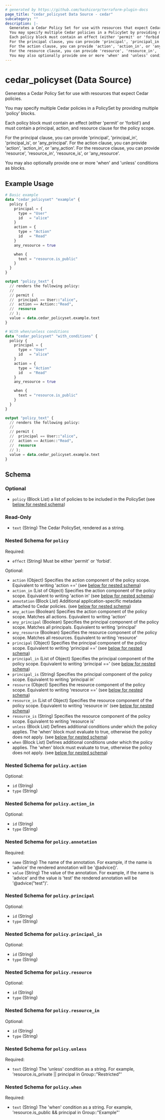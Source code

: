```yaml
---
# generated by https://github.com/hashicorp/terraform-plugin-docs
page_title: "cedar_policyset Data Source - cedar"
subcategory: ""
description: |-
  Generates a Cedar Policy Set for use with resources that expect Cedar policies.
  You may specify multiple Cedar policies in a PolicySet by providing multiple 'policy' blocks.
  Each policy block must contain an effect (either 'permit' or 'forbid') and must contain a principal, action, and resource clause for the policy scope.
  For the principal clause, you can provide 'principal', 'principal_in', 'principal_is', or 'any_principal'.
  For the action clause, you can provide 'action', 'action_in', or 'any_action'.
  For the resource clause, you can provide 'resource', 'resource_in', 'resource_is', or 'any_resource'.
  You may also optionally provide one or more 'when' and 'unless' conditions as blocks.
---
```


# cedar_policyset (Data Source)

Generates a Cedar Policy Set for use with resources that expect Cedar policies.

You may specify multiple Cedar policies in a PolicySet by providing multiple 'policy' blocks.

Each policy block must contain an effect (either 'permit' or 'forbid') and must contain a principal, action, and resource clause for the policy scope.

For the principal clause, you can provide 'principal', 'principal_in', 'principal_is', or 'any_principal'.
For the action clause, you can provide 'action', 'action_in', or 'any_action'.
For the resource clause, you can provide 'resource', 'resource_in', 'resource_is', or 'any_resource'.

You may also optionally provide one or more 'when' and 'unless' conditions as blocks.

## Example Usage

```terraform
# Basic example
data "cedar_policyset" "example" {
  policy {
    principal = {
      type = "User"
      id   = "alice"
    }
    action = {
      type = "Action"
      id   = "Read"
    }
    any_resource = true

    when {
      text = "resource.is_public"
    }
  }
}

output "policy_text" {
  // renders the following policy:
  //
  // permit (
  //  principal == User::"alice",
  //  action == Action::"Read",
  //  resource
  // );
  value = data.cedar_policyset.example.text
}

# With when/unless conditions
data "cedar_policyset" "with_conditions" {
  policy {
    principal = {
      type = "User"
      id   = "alice"
    }
    action = {
      type = "Action"
      id   = "Read"
    }
    any_resource = true

    when {
      text = "resource.is_public"
    }
  }
}

output "policy_text" {
  // renders the following policy:
  //
  // permit (
  //  principal == User::"alice",
  //  action == Action::"Read",
  //  resource
  // );
  value = data.cedar_policyset.example.text
}
```

<!-- schema generated by tfplugindocs -->
## Schema

### Optional

- `policy` (Block List) a list of policies to be included in the PolicySet (see [below for nested schema](#nestedblock--policy))

### Read-Only

- `text` (String) The Cedar PolicySet, rendered as a string.

<a id="nestedblock--policy"></a>
### Nested Schema for `policy`

Required:

- `effect` (String) Must be either 'permit' or 'forbid'.

Optional:

- `action` (Object) Specifies the action component of the policy scope. Equivalent to writing 'action ==' (see [below for nested schema](#nestedatt--policy--action))
- `action_in` (List of Object) Specifies the action component of the policy scope. Equivalent to writing 'action in' (see [below for nested schema](#nestedatt--policy--action_in))
- `annotation` (Block List) Additional application-specific metadata attached to Cedar policies. (see [below for nested schema](#nestedblock--policy--annotation))
- `any_action` (Boolean) Specifies the action component of the policy scope. Matches all actions. Equivalent to writing 'action'
- `any_principal` (Boolean) Specifies the principal component of the policy scope. Matches all principals. Equivalent to writing 'principal'
- `any_resource` (Boolean) Specifies the resource component of the policy scope. Matches all resources. Equivalent to writing 'resource'
- `principal` (Object) Specifies the principal component of the policy scope. Equivalent to writing 'principal ==' (see [below for nested schema](#nestedatt--policy--principal))
- `principal_in` (List of Object) Specifies the principal component of the policy scope. Equivalent to writing 'principal ==' (see [below for nested schema](#nestedatt--policy--principal_in))
- `principal_is` (String) Specifies the principal component of the policy scope. Equivalent to writing 'principal in'
- `resource` (Object) Specifies the resource component of the policy scope. Equivalent to writing 'resource ==' (see [below for nested schema](#nestedatt--policy--resource))
- `resource_in` (List of Object) Specifies the resource component of the policy scope. Equivalent to writing 'resource in' (see [below for nested schema](#nestedatt--policy--resource_in))
- `resource_is` (String) Specifies the resource component of the policy scope. Equivalent to writing 'resource is'
- `unless` (Block List) Defines additional conditions under which the policy applies. The 'when' block must evaluate to true, otherwise the policy does not apply. (see [below for nested schema](#nestedblock--policy--unless))
- `when` (Block List) Defines additional conditions under which the policy applies. The 'when' block must evaluate to true, otherwise the policy does not apply. (see [below for nested schema](#nestedblock--policy--when))

<a id="nestedatt--policy--action"></a>
### Nested Schema for `policy.action`

Optional:

- `id` (String)
- `type` (String)


<a id="nestedatt--policy--action_in"></a>
### Nested Schema for `policy.action_in`

Optional:

- `id` (String)
- `type` (String)


<a id="nestedblock--policy--annotation"></a>
### Nested Schema for `policy.annotation`

Required:

- `name` (String) The name of the annotation. For example, if the name is 'advice' the rendered annotation will be '@advice()'.
- `value` (String) The value of the annotation. For example, if the name is 'advice' and the value is 'test' the rendered annotation will be '@advice("test")'.


<a id="nestedatt--policy--principal"></a>
### Nested Schema for `policy.principal`

Optional:

- `id` (String)
- `type` (String)


<a id="nestedatt--policy--principal_in"></a>
### Nested Schema for `policy.principal_in`

Optional:

- `id` (String)
- `type` (String)


<a id="nestedatt--policy--resource"></a>
### Nested Schema for `policy.resource`

Optional:

- `id` (String)
- `type` (String)


<a id="nestedatt--policy--resource_in"></a>
### Nested Schema for `policy.resource_in`

Optional:

- `id` (String)
- `type` (String)


<a id="nestedblock--policy--unless"></a>
### Nested Schema for `policy.unless`

Required:

- `text` (String) The 'unless' condition as a string. For example, 'resource.is_private || principal in Group::"Restricted"'


<a id="nestedblock--policy--when"></a>
### Nested Schema for `policy.when`

Required:

- `text` (String) The 'when' condition as a string. For example, 'resource.is_public && principal in Group::"Example"'
